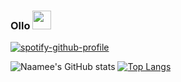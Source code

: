 ### Ollo <img src="https://raw.githubusercontent.com/MartinHeinz/MartinHeinz/master/wave.gif" width="30px">


<!--
**Naamee/Naamee** is a ✨ _special_ ✨ repository because its `README.md` (this file) appears on your GitHub profile.

Here are some ideas to get you started:

- 🔭 I’m currently working on ...
- 🌱 I’m currently learning ...
- 👯 I’m looking to collaborate on ...
- 🤔 I’m looking for help with ...
- 💬 Ask me about ...
- 📫 How to reach me: ...
- 😄 Pronouns: ...
- ⚡ Fun fact: ...
-->

[![spotify-github-profile](https://spotify-github-profile.vercel.app/api/view?uid=21fy5xnfk6si3c3ucmkqb3ola&cover_image=true&theme=novatorem)](https://github.com/kittinan/spotify-github-profile)

![Naamee's GitHub stats](https://github-readme-stats.vercel.app/api?username=Naamee&count_private=true&show_icons=true&theme=dracula)
[![Top Langs](https://github-readme-stats.vercel.app/api/top-langs/?username=Naamee&layout=compact)](https://github.com/anuraghazra/github-readme-stats)



